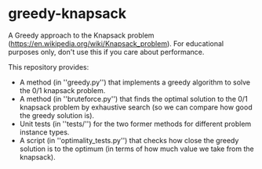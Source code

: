 # greedy-knapsack
A Greedy approach to the Knapsack problem (https://en.wikipedia.org/wiki/Knapsack_problem). For educational purposes only, don't use this if you care about performance.

This repository provides:
 - A method (in ''greedy.py'') that implements a greedy algorithm to solve the 0/1 knapsack problem.
 - A method (in ''bruteforce.py'') that finds the optimal solution to the 0/1 knapsack problem by exhaustive search (so we can compare how good the greedy solution is).
 - Unit tests (in ''tests/'') for the two former methods for different problem instance types.
 - A script (in ''optimality_tests.py'') that checks how close the greedy solution is to the optimum (in terms of how much value we take from the knapsack).
 
